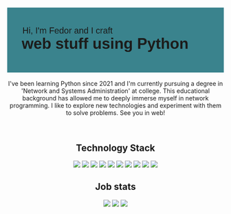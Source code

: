 <p align="center">
 
</p align="center">
<img src="https://github.com/leabrun/leabrun/blob/main/images/header.png" />

<p align="center">
    I've been learning Python since 2021 and I'm currently pursuing a degree in 'Network and Systems Administration' at college. This educational background has allowed me to deeply immerse myself in network programming. I like to explore new technologies and experiment with them to solve problems. See you in web!
</p align="center">

<br>

<h2 align="center">Technology Stack</h2>

<p align="center">
    <img src="https://img.shields.io/badge/Python-3776AB?style=for-the-badge&logo=python&logoColor=white"/>
    <img src="https://img.shields.io/badge/Django-092E20?style=for-the-badge&logo=django&logoColor=white"/>
    <img src="https://img.shields.io/badge/aiogram-2CA5E0?style=for-the-badge&logo=python&logoColor=white"/>
    <img src="https://img.shields.io/badge/Celery-2CA043?style=for-the-badge&logo=celery&logoColor=white"/>
    <img src="https://img.shields.io/badge/PostgreSQL-336791?style=for-the-badge&logo=postgresql&logoColor=white"/>
    <img src="https://img.shields.io/badge/MySQL-4479A1?style=for-the-badge&logo"/>
    <img src="https://img.shields.io/badge/Redis-DC382D?style=for-the-badge&logo=redis&logoColor=white"/>
    <img src="https://img.shields.io/badge/Docker-2496ED?style=for-the-badge&logo=docker&logoColor=white"/>
    <img src="https://img.shields.io/badge/Git-F05032?style=for-the-badge&logo=git&logoColor=white"/>
    <img src="https://img.shields.io/badge/GitHub-181717?style=for-the-badge&logo=github&logoColor=white"/>
</p>

<h2 align="center">Job stats</h2>
<p align="center">
    <img src="https://leetcode-stats-six.vercel.app/api?username=leabrun&theme=dark"/>
    <img  src = "https://github-readme-stats.vercel.app/api?username=ritik307&show_icons=true&theme=radical&line_height=27">
    <img src = "https://github-readme-stats.vercel.app/api/top-langs/?username=ritik307&hide=html,css,java,shaderlab,kotlin,hlsl&theme=radical">
</p>